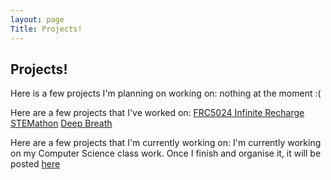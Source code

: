 ```yaml
---
layout: page
Title: Projects!
---
```

## Projects! 


Here is a few projects I'm planning on working on:
nothing at the moment :(

Here are a few projects that I've worked on:
[FRC5024 Infinite Recharge](https://github.com/frc5024/InfiniteRecharge)
[STEMathon](https://github.com/catarinaburghi/STEMathon)
[Deep Breath](https://github.com/Ewpratten/ludum-dare-48/releases/tag/v1.0.0)

Here are a few projects that I'm currently working on:
I'm currently working on my Computer Science class work. Once I finish and organise it, it will be posted [here](https://github.com/catarinaburghi/ICS3U)


